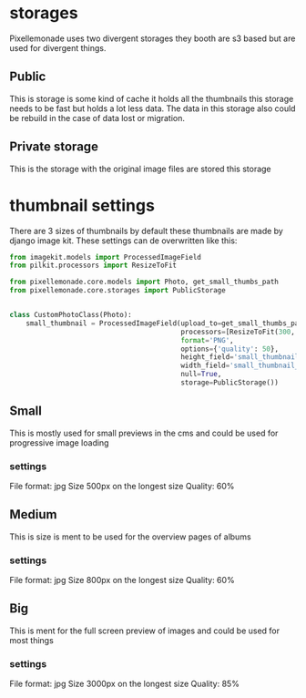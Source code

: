 
# storages
Pixellemonade uses two divergent storages they booth are s3 based but are used for divergent things.

## Public
This is storage is some kind of cache it holds all the thumbnails this storage needs to be fast but holds a lot less data.
The data in this storage also could be rebuild in the case of data lost or migration.

## Private storage
This is the storage with the original image files are stored this storage


# thumbnail settings
There are 3 sizes of thumbnails by default these thumbnails are made by django image kit.
These settings can de overwritten like this:

```python
from imagekit.models import ProcessedImageField
from pilkit.processors import ResizeToFit

from pixellemonade.core.models import Photo, get_small_thumbs_path
from pixellemonade.core.storages import PublicStorage


class CustomPhotoClass(Photo):
    small_thumbnail = ProcessedImageField(upload_to=get_small_thumbs_path,
                                          processors=[ResizeToFit(300, 300)],
                                          format='PNG',
                                          options={'quality': 50},
                                          height_field='small_thumbnail_height',
                                          width_field='small_thumbnail_width',
                                          null=True,
                                          storage=PublicStorage())
```

## Small
This is mostly used for small previews in the cms and could be used for progressive image loading
### settings
File format: jpg
Size 500px on the longest size
Quality: 60%

## Medium
This is size is ment to be used for the overview pages of albums
### settings
File format: jpg
Size 800px on the longest size
Quality: 60%

## Big
This is ment for the full screen preview of images and could be used for most things
### settings
File format: jpg
Size 3000px on the longest size
Quality: 85%
